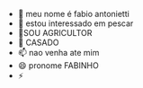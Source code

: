 - 👋 meu nome é fabio antonietti
- 👀 estou interessado em pescar
- 🌱SOU AGRICULTOR
- 💞️ CASADO
- 📫 nao venha ate mim
- 😄 pronome FABINHO
- ⚡

<!---
fabioantonietti/fabioantonietti is a ✨ special ✨ repository because its `README.md` (this file) appears on your GitHub profile.
You can click the Preview link to take a look at your changes.
--->
